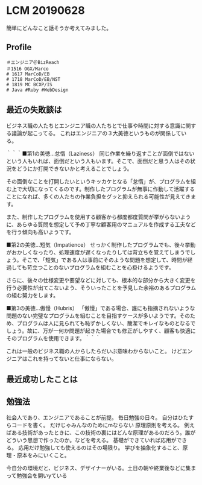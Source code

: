 # LCM 20190628
簡単にどんなこと話そうか考えてみました。

## Profile

```
＃エンジニア＠BizReach
＃1516 OGX/Marco
# 1617 MarCoD/EB
# 1718 MarCoD/EB/NST
# 1819 MC BCXP/IS
# Java #Ruby #WebDesign
```

## 最近の失敗談は
ビジネス職の人たちとエンジニア職の人たちとで仕事や時間に対する意識に関する議論が起こってる。
これはエンジニアの３大美徳というものが関係している。


｀｀｀■第1の美徳…怠惰（Laziness）
同じ作業を繰り返すことが面倒ではないという人もいれば、面倒だという人もいます。そこで、面倒だと思う人はその状況をどうにか打開できないかと考えることでしょう。

その面倒なことを打開したいというキッカケとなる「怠惰」が、プログラムを組む上で大切になってくるのです。制作したプログラムが無事に作動して活躍することになれば、多くの人たちの作業負担をグッと抑えられる可能性が見えてきます。

また、制作したプログラムを使用する顧客から都度都度質問が挙がらないように、あらゆる質問を想定して予め丁寧な顧客用のマニュアルを作成する工夫などを行う傾向も高いようです。

■第2の美徳…短気（Impatience）
せっかく制作したプログラムでも、後々挙動がおかしくなったり、処理速度が遅くなったりしては苛立ちを覚えてしまうでしょう。そこで、「短気」である人は事前にそのような問題を想定して、時間が経過しても苛立つことのないプログラムを組むことを心掛けるようです。

さらに、後々の仕様変更や要望などに対しても、根本的な部分から大きく変更を行う必要性が出てこないよう、そういったことを予見した余裕のあるプログラムの組む努力をします。

■第3の美徳…傲慢（Hubris）
「傲慢」である場合、誰にも指摘されないような問題のない完璧なプログラムを組むことを目指すケースが多いようです。そのため、プログラムは人に見られても恥ずかしくない、簡潔でキレイなものとなるでしょう。故に、万が一何か問題が起きた場合でも修正がしやすく、顧客も快適にそのプログラムを使用できます。｀｀｀

これは一般のビジネス職の人からしたらだいぶ意味わからないこと。
けどエンジニアはこれを持ってないと仕事にならない。


## 最近成功したことは



## 勉強法

社会人であり、エンジニアであることが前提。
毎日勉強の日々。
自分はひたすらコードを書く。
だけじゃみんなのためにmならない
原理原則を考える。
例えばある技術があったときに、この技術の裏にはどんな原理があるのだろう。誰がどういう思想で作ったのか。などを考える。
基礎ができていれば応用ができる。
応用だけ勉強しても使えるのはその場限り。
学びを抽象化すること、原理・原本をみにいくこと。

今自分の環境だと、ビジネス、デザイナーがいる。土日の朝や終業後などに集まって勉強会を開いyている
